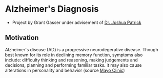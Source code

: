 # Alzheimer's Diagnosis
* Project by Grant Gasser under advisement of [Dr. Joshua Patrick](https://www.baylor.edu/statistics/index.php?id=941853 "Joshua Patrick")

## Motivation
Alzheimer's disease (AD) is a progressive neurodegerative disease. Though best known for its role in declining memory function, symptoms also include: difficulty thinking and reasoning, making judgements and decisions, planning and performing familiar tasks. It may also cause alterations in personality and behavior (source [Mayo Clinic](https://www.mayoclinic.org/diseases-conditions/alzheimers-disease/symptoms-causes/syc-20350447 "Mayo Clinic - Alzheimer's Disease"))
